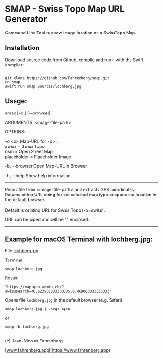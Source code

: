 #  SMAP - Swiss Topo Map URL Generator
Command Line Tool to show image location on a SwissTopo Map.


## Installation
Download source code from Github, compile and run it with the Swift compiler:
```

git clone https://github.com/Fahrenberg/smap.git
cd smap
swift run smap Sources/lochberg.jpg

```

## Usage:

smap [-o <o>] [--browser] <image-file-path>

ARGUMENTS:
  \<image-file-path\>

OPTIONS:

  -o \<o\> Map-URL for \<o\> :
  <br> swiss = Swiss Topo
  <br> osm = Open Street Map
  <br> placeholder = Placeholder Image

  -b, --browser Open Map-URL in Browser

  -h, --help Show help information.

---

Reads file from \<image-file-path\>
and extracts GPS coordinates.<br>
Returns either URL string for the selected map typo 
or opens the location in the default browser.<br>
<br>
Default is printing URL for Swiss Topo (-o=swiss).

URL can be piped and will be "" enclosed.

---

## Example for macOS Terminal with lochberg.jpg:
File [lochberg.jpg](https://github.com/Fahrenberg/smap/blob/43b726b9bc03bd5a3a54cf273c78af39ebc07f2c/Sources/lochberg.jpg) 

Terminal:
``` 
smap lochberg.jpg
```
Result:
```
"https://map.geo.admin.ch/?swisssearch=46.623938333333335,8.469063333333333"
```

Opens file `lochberg.jpg` in the default browser (e.g. Safari):
```
smap lochberg.jpg | xargs open
```
  or 
  
```
smap -b lochberg.jpg
```

##
(c) Jean-Nicolas Fahrenberg

[www.fahrenberg.app](https://www.fahrenberg.app)
